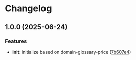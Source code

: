 # Changelog

## 1.0.0 (2025-06-24)


### Features

* **init:** initialize based on domain-glossary-price ([7b607e4](https://github.com/ehmpathy/kermet/commit/7b607e4c7767cb86f4266f8fde58bcad51a6bc53))
